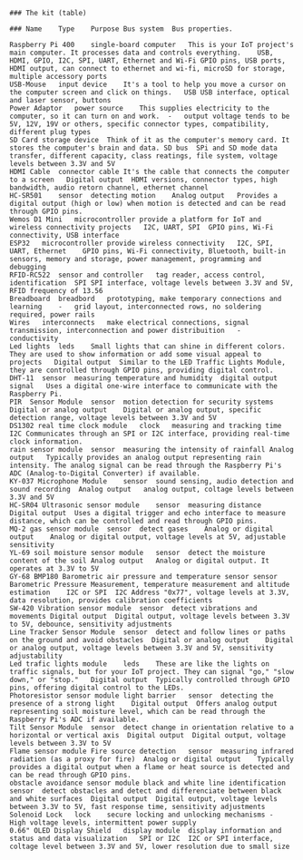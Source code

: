 	
    ### The kit (table)
    
    ### Name	Type	Purpose	Bus system	Bus properties.											
																
	Raspberry Pi 400	single-board computer	This is your IoT project's main computer. It processes data and controls everything.	USB, HDMI, GPIO, I2C, SPI, UART, Ethernet and Wi-Fi	GPIO pins, USB ports, HDMI output, can connect to ethernet and wi-fi, microSD for storage, multiple accessory ports											
	USB-Mouse	input device	It's a tool to help you move a cursor on the computer screen and click on things.	USB	USB interface, optical and laser sensor, buttons											
	Power Adaptor	power source	This supplies electricity to the computer, so it can turn on and work.	-	output voltage tends to be 5V, 12V, 19V or others, specific connector types, compatibility, different plug types											
	SD Card	storage device	Think of it as the computer's memory card. It stores the computer's brain and data.	SD bus	SPi and SD mode data transfer, different capacity, class reatings, file system, voltage levels between 3.3V and 5V											
	HDMI Cable	connector cable	It's the cable that connects the computer to a screen	Digital output	HDMI versions, connector types, high bandwidth, audio retorn channel, ethernet channel											
	HC-SR501	sensor	detecting motion	Analog output	Provides a digital output (high or low) when motion is detected and can be read through GPIO pins.											
	Wemos D1 Mini	microcontroller	provide a platform for IoT and wireless connectivity projects	I2C, UART, SPI	GPIO pins, Wi-Fi connectivity, USB interface											
	ESP32	microcontroller	provide wireless connectivity	I2C, SPI, UART, Ethernet	GPIO pins, Wi-Fi connectivity, Bluetooth, built-in sensors, memory and storage, power management, programming and debugging											
	RFID-RC522	sensor and controller	tag reader, access control, identification	SPI	SPI interface, voltage levels between 3.3V and 5V, RFID frequency of 13.56											
	Breadboard	breadbord	prototyping, make temporary connections and learning	-	grid layout, interconnected rows, no soldering required, power rails											
	Wires	interconnects	make electrical connections, signal transmission, interconnection and power distribuition	-	conductivity											
	Led lights	leds	Small lights that can shine in different colors. They are used to show information or add some visual appeal to  projects	Digital output	Similar to the LED Traffic Lights Module, they are controlled through GPIO pins, providing digital control.											
	DHT-11	sensor	measuring temperature and humidity	digital output signal	Uses a digital one-wire interface to communicate with the Raspberry Pi.											
	PIR  Sensor Module	sensor	motion detection for security systems	Digital or analog output	Digital or analog output, specific detection range, voltage levels between 3.3V and 5V											
	DS1302 real time clock module	clock	measuring and tracking time	I2C	Communicates through an SPI or I2C interface, providing real-time clock information.											
	rain sensor module	sensor	measuring the intensity of rainfall	Analog output	Typically provides an analog output representing rain intensity. The analog signal can be read through the Raspberry Pi's ADC (Analog-to-Digital Converter) if available.											
	KY-037 Microphone Module	sensor	sound sensing, audio detection and sound recording	Analog output	analog output, coltage levels between 3.3V and 5V											
	HC-SR04 Ultrasonic sensor module	sensor	measuring distance	Digital output	Uses a digital trigger and echo interface to measure distance, which can be controlled and read through GPIO pins.											
	MQ-2 gas sensor module	sensor	detect gases	Analog or digital output	Analog or digital output, voltage levels at 5V, adjustable sensitivity											
	YL-69 soil moisture sensor module	sensor	detect the moisture content of the soil	Analog output	Analog or digital output. It operates at 3.3V to 5V											
	GY-68 BMP180 Barometric air pressure and temperature sensor	sensor	Barometric Pressure Measurement, temperature measurement and altitude estimation	I2C or SPI	I2C Address "0x77", voltage levels at 3.3V, data resolution, provides calibration coefficients											
	SW-420 Vibration sensor module	sensor	detect vibrations and movements	Digital output	Digital output, voltage levels between 3.3V to 5V, debounce, sensitivity adjustments											
	Line Tracker Sensor Module	sensor	detect and follow lines or paths on the ground and avoid obstacles	Digital or analog output	Digital or analog output, voltage levels between 3.3V and 5V, sensitivity adjustability											
	Led trafic lights module	leds	These are like the lights on traffic signals, but for your IoT project. They can signal "go," "slow down," or "stop."	Digital output	Typically controlled through GPIO pins, offering digital control to the LEDs.											
	Photoresistor sensor module light barrier	sensor	detecting the presence of a strong light	Digital output	Offers analog output representing soil moisture level, which can be read through the Raspberry Pi's ADC if available.											
	Tilt Sensor Module	sensor	detect change in orientation relative to a horizontal or vertical axis	Digital output	Digital output, voltage levels between 3.3V to 5V											
	Flame sensor module Fire source detection	sensor	measuring infrared radiation (as a proxy for fire)	Analog or digital output	Typically provides a digital output when a flame or heat source is detected and can be read through GPIO pins.											
	obstacle avoidance sensor module black and white line identification	sensor	detect obstacles and detect and differenciate between black and white surfaces	Digital output	Digital output, voltage levels between 3.3V to 5V, fast response time, sensitivity adjustments											
	Solenoid Lock	lock	secure locking and unlocking mechanisms	-	High voltage levels, intermittent power supply 											
	0.66" OLED Display Shield	display module	display information and status and data visualization	SPI or I2C	I2C or SPI interface, coltage level between 3.3V and 5V, lower resolution due to small size											
																
																
